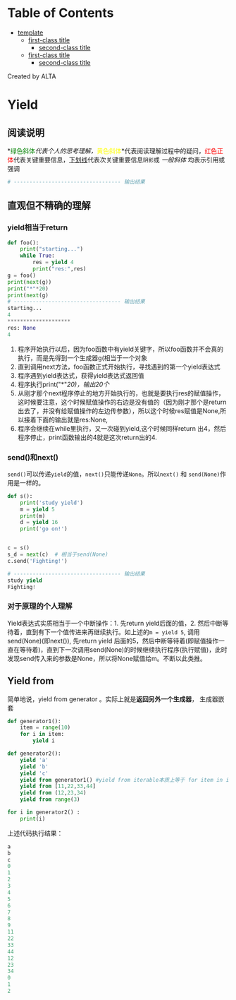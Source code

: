 
Table of Contents
=================

   * [template](#template)
      * [first-class title](#first-class-title)
         * [second-class title](#second-class-title)
      * [first-class title](#first-class-title-1)
         * [second-class title](#second-class-title-1)

Created by ALTA
# Yield  
## 阅读说明  

*<font color=#008000>绿色斜体</font>*代表个人的思考理解，*<font color=Yellow>黄色斜体</font>*代表阅读理解过程中的疑问，<font color=Red>红色正体</font>代表关键重要信息，<u>下划线</u>代表次关键重要信息`阴影`或 *一般斜体* 均表示引用或强调 

```python
# ---------------------------------- 输出结果
```



## 直观但不精确的理解  

### yield相当于return  

```python
def foo():
    print("starting...")
    while True:
        res = yield 4
        print("res:",res)
g = foo()
print(next(g))
print("*"*20)
print(next(g)
# ---------------------------------- 输出结果
starting...
4
********************
res: None
4
```

1. 程序开始执行以后，因为foo函数中有yield关键字，所以foo函数并不会真的执行，而是先得到一个生成器g(相当于一个对象
2. 直到调用next方法，foo函数正式开始执行，寻找遇到的第一个yield表达式
3. 程序遇到yield表达式，获得yield表达式返回值
4. 程序执行print("*"*20)，输出20个*
5. 从刚才那个next程序停止的地方开始执行的，也就是要执行res的赋值操作，这时候要注意，这个时候赋值操作的右边是没有值的（因为刚才那个是return出去了，并没有给赋值操作的左边传参数），所以这个时候res赋值是None,所以接着下面的输出就是res:None,
6. 程序会继续在while里执行，又一次碰到yield,这个时候同样return 出4，然后程序停止，print函数输出的4就是这次return出的4.

### send()和next()  

`send()`可以传递`yield`的值，`next()`只能传递`None`。所以`next()` 和 `send(None)`作用是一样的。

```python
def s():
    print('study yield')
    m = yield 5
    print(m)
    d = yield 16
    print('go on!')


c = s()
s_d = next(c)  # 相当于send(None)
c.send('Fighting!')

# ---------------------------------- 输出结果
study yield
Fighting!
```

### 对于原理的个人理解  

Yield表达式实质相当于一个中断操作：1. 先return yield后面的值，2. 然后中断等待着，直到有下一个值传进来再继续执行。如上述的`m = yield 5`, 调用send(None)(即next()), 先return yield 后面的5，然后中断等待着(即赋值操作一直在等待着)，直到下一次调用send(None)的时候继续执行程序(执行赋值)，此时发现send传入来的参数是None，所以将None赋值给m。不断以此类推。

## Yield from  

简单地说，yield from  generator 。实际上就是**返回另外一个生成器**， 生成器嵌套  

```python
def generator1():
    item = range(10)
    for i in item:
        yield i

def generator2():
    yield 'a'
    yield 'b'
    yield 'c'
    yield from generator1() #yield from iterable本质上等于 for item in iterable: yield item的缩写版
    yield from [11,22,33,44]
    yield from (12,23,34)
    yield from range(3)

for i in generator2() :
    print(i)
```

上述代码执行结果：

```python
a
b
c
0
1
2
3
4
5
6
7
8
9
11
22
33
44
12
23
34
0
1
2
```

